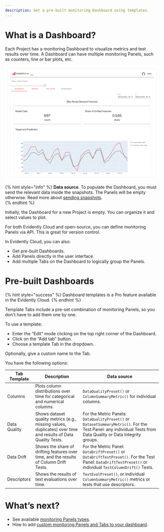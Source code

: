 ```yaml
---
description: Get a pre-built monitoring Dashboard using templates.
---   
```


# What is a Dashboard? 

Each Project has a monitoring Dashboard to visualize metrics and test results over time. A Dashboard can have multiple monitoring Panels, such as counters, line or bar plots, etc.

![](../.gitbook/assets/main/evidently_ml_monitoring_main.png)


{% hint style="info" %}
**Data source**. To populate the Dashboard, you must send the relevant data inside the snapshots. The Panels will be empty otherwise. Read more about [sending snapshots](snapshots.md).  
{% endhint %}

Initially, the Dashboard for a new Project is empty. You can organize it and select values to plot. 

For both Evidently Cloud and open-source, you can define monitoring Panels via API. This is great for version control.

In Evidently Cloud, you can also:
* Get pre-built Dashboards.
* Add Panels directly in the user interface.
* Add multiple Tabs on the Dashboard to logically group the Panels.

# Pre-built Dashboards
{% hint style="success" %}
Dashboard templates is a Pro feature available in the Evidently Cloud. 
{% endhint %}

Template Tabs include a pre-set combination of monitoring Panels, so you don't have to add them one by one.

To use a template:
* Enter the “Edit” mode clicking on the top right corner of the Dashboard. 
* Click on the “Add tab” button.
* Choose a template Tab in the dropdown.

Optionally, give a custom name to the Tab.

You have the following options:

| Tab Template | Description | Data source |
|---|---|---|
| Columns | Plots column distributions over time for categorical and numerical columns. | `DataQualityPreset()` or `ColumnSummaryMetric()` for individual columns. |
| Data Quality | Shows dataset quality metrics (e.g., missing values, duplicates) over time and results of Data Quality Tests. | For the Metric Panels: `DataQualityPreset()` or `DatasetSummaryMetric()`. For the Test Panel: any individual Tests from Data Quality or Data Integrity groups.|
| Data Drift | Shows the share of drifting features over time, and the results of Column Drift Tests. | For the Metric Panel: `DataDriftPreset()` or `DataDriftTestPreset()`. For the Test Panel: `DataDriftTestPreset()` or individual `TestColumnDrift()` Tests. |
| Descriptors | Shows the results of text evaluations over time. | `TextEvalPreset()`, or individual `ColumnSummaryMetric()` metrics or tests that use descriptors. |

# What’s next?

* See available [monitoring Panels types](design_dashboard.md).
* How to add [custom monitoring Panels and Tabs to your dashboard](design_dashboard_api.md).
